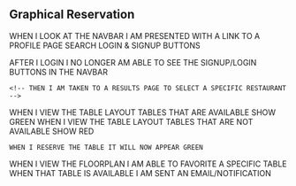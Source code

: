 ## Graphical Reservation ## 

<!-- AS A USER I WANT TO NAVIGATE TO A WEBSITE THAT ALLOWS ME TO MAKE A RESERVATION FOR A SPECIFIC TABLE AT A RESTAURANT  -->
<!-- WHEN I TO THE WEBSITE I AM PRSENTED WITH A LANDING PAGE -->
<!-- ON THAT LANDING PAGE IS A NAVBAR AND A HERO IMAGE  -->
<!-- WHEN I SCROLL DOWN I AM ABLE TO SEE CONTENT ABOUT THE SITE AND HOW TO USE IT -->
WHEN I LOOK AT THE NAVBAR I AM PRESENTED WITH A LINK TO A PROFILE PAGE SEARCH LOGIN & SIGNUP BUTTONS
<!-- WHEN I CLICK THE LOGIN BUTTON I AM TAKEN TO A LOGIN PAGE -->
<!-- WHEN I CLICK THE SIGNUP PAGE I AM TAKEN A SIGNUP PAGE -->
<!-- WHEN I SIGN UP FOR AN ACCOUNT I AM IMMEDIATELY LOGGED IN AND RETURNED TO THE LANDING PAGE -->
AFTER I LOGIN I NO LONGER AM ABLE TO SEE THE SIGNUP/LOGIN BUTTONS IN THE NAVBAR
<!-- WHEN I TYPE INTO THE SEARCH BAR I AM ABLE TO QUERY FOR A SPECIFIC RESTAURANT IN MY AREA -->
    <!-- THEN I AM TAKEN TO A RESULTS PAGE TO SELECT A SPECIFIC RESTAURANT -->
<!-- WHEN I CLICK ON THE RESTAURANT I NEED I AM TAKEN TO A PAGE FOR THAT RESTAURANT THAT HAS A SPECIFIC FLOORPLAN/TABLE LAYOUT -->
WHEN I VIEW THE TABLE LAYOUT TABLES THAT ARE AVAILABLE SHOW GREEN 
WHEN I VIEW THE TABLE LAYOUT TABLES THAT ARE NOT AVAILABLE SHOW RED
<!-- WHEN I CLICK ON AN AVAILABLE TABLE A MODAL OPENS THAT ALLOWS ME TO RESERVE THE TABLE -->
    WHEN I RESERVE THE TABLE IT WILL NOW APPEAR GREEN
WHEN I VIEW THE FLOORPLAN I AM ABLE TO FAVORITE A SPECIFIC TABLE
WHEN THAT TABLE IS AVAILABLE I AM SENT AN EMAIL/NOTIFICATION

